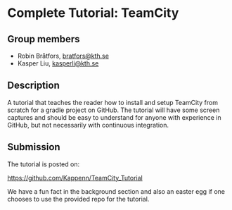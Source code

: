 # Complete Tutorial: TeamCity

## Group members
- Robin Bråtfors, bratfors@kth.se
- Kasper Liu, kasperli@kth.se

## Description
A tutorial that teaches the reader how to install and setup TeamCity from scratch for a gradle project on GitHub. The tutorial will have some screen captures and should be easy to understand for anyone with experience in GitHub, but not necessarily with continuous integration.

## Submission
The tutorial is posted on:

https://github.com/Kappenn/TeamCity_Tutorial

We have a fun fact in the background section and also an easter egg if one chooses to use the provided repo for the tutorial.
